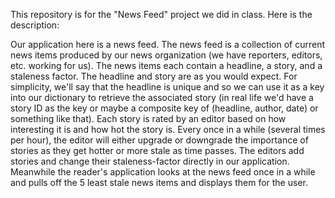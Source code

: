 This repository is for the "News Feed" project we did in class. Here is the description:

Our application here is a news feed. The news feed is a collection of current news items produced by our news organization 
(we have reporters, editors, etc. working for us). The news items each contain a headline, a story, and a staleness factor. The headline 
and story are as you would expect. For simplicity, we'll say that the headline is unique and so we can use it as a key into our dictionary 
to retrieve the associated story (in real life we'd have a story ID as the key or maybe a composite key of (headline, author, date) or 
something like that). Each story is rated by an editor based on how interesting it is and how hot the story is. Every once in a while 
(several times per hour), the editor will either upgrade or downgrade the importance of stories as they get hotter or more stale as time 
passes. The editors add stories and change their staleness-factor directly in our application. Meanwhile the reader's application looks at 
the news feed once in a while and pulls off the 5 least stale news items and displays them for the user. 

